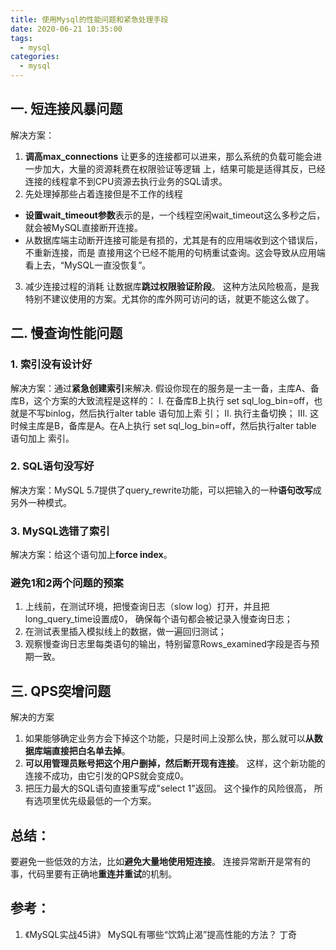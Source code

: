 ```yaml
---
title: 使用Mysql的性能问题和紧急处理手段    
date: 2020-06-21 10:35:00
tags:
  - mysql
categories:  
  - mysql
---
```


<p></p>
<!-- more -->

## 一. 短连接风暴问题
解决方案： 
1. **调高max_connections**
让更多的连接都可以进来，那么系统的负载可能会进一步加大，大量的资源耗费在权限验证等逻辑
上，结果可能是适得其反，已经连接的线程拿不到CPU资源去执行业务的SQL请求。
2. 先处理掉那些占着连接但是不工作的线程
+ **设置wait_timeout参数**表示的是，一个线程空闲wait_timeout这么多秒之后，就会被MySQL直接断开连接。
+ 从数据库端主动断开连接可能是有损的，尤其是有的应用端收到这个错误后，不重新连接，而是
直接用这个已经不能用的句柄重试查询。这会导致从应用端看上去，“MySQL一直没恢复”。
3. 减少连接过程的消耗
让数据库**跳过权限验证阶段**。
这种方法风险极高，是我特别不建议使用的方案。尤其你的库外网可访问的话，就更不能这么做了。


## 二. 慢查询性能问题
### 1. 索引没有设计好
解决方案：通过**紧急创建索引**来解决.
假设你现在的服务是一主一备，主库A、备库B，这个方案的大致流程是这样的：
I. 在备库B上执行 set sql_log_bin=off，也就是不写binlog，然后执行alter table 语句加上索
引；
II. 执行主备切换；
III. 这时候主库是B，备库是A。在A上执行 set sql_log_bin=off，然后执行alter table 语句加上
索引。

### 2. SQL语句没写好
解决方案：MySQL 5.7提供了query_rewrite功能，可以把输入的一种**语句改写**成另外一种模式。

### 3. MySQL选错了索引
解决方案：给这个语句加上**force index**。



### 避免1和2两个问题的预案
1. 上线前，在测试环境，把慢查询日志（slow log）打开，并且把long_query_time设置成0，
确保每个语句都会被记录入慢查询日志；
2. 在测试表里插入模拟线上的数据，做一遍回归测试；
3. 观察慢查询日志里每类语句的输出，特别留意Rows_examined字段是否与预期一致。


## 三. QPS突增问题
解决的方案
1. 如果能够确定业务方会下掉这个功能，只是时间上没那么快，那么就可以**从数据库端直接把白名单去掉**。
2. **可以用管理员账号把这个用户删掉，然后断开现有连接**。 这样，这个新功能的连接不成功，由它引发的QPS就会变成0。
3. 把压力最大的SQL语句直接重写成"select 1"返回。 
   这个操作的风险很高， 所有选项里优先级最低的一个方案。

## 总结：
要避免一些低效的方法，比如**避免大量地使用短连接**。
连接异常断开是常有的事，代码里要有正确地**重连并重试**的机制。


## 参考：
1. 《MySQL实战45讲》 MySQL有哪些“饮鸩止渴”提高性能的方法？  丁奇